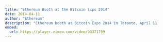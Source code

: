 ```yaml
---
title: "Ethereum Booth at the Bitcoin Expo 2014"
date: 2014-04-11
author: "Ethereum"
description: "Ethereum booth at Bitcoin Expo 2014 in Toronto, April 11, 2014"
embed:
  url: https://player.vimeo.com/video/93371709
---
```

